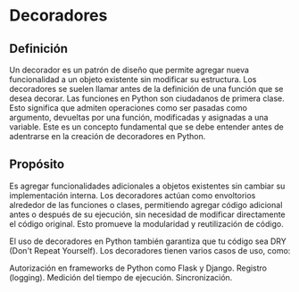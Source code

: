 # Decoradores

## Definición

Un decorador es un patrón de diseño que permite agregar nueva funcionalidad a un objeto existente sin modificar su estructura. Los decoradores se suelen llamar antes de la definición de una función que se desea decorar. Las funciones en Python son ciudadanos de primera clase. Esto significa que admiten operaciones como ser pasadas como argumento, devueltas por una función, modificadas y asignadas a una variable. Este es un concepto fundamental que se debe entender antes de adentrarse en la creación de decoradores en Python.

## Propósito

Es agregar funcionalidades adicionales a objetos existentes sin cambiar su implementación interna. Los decoradores actúan como envoltorios alrededor de las funciones o clases, permitiendo agregar código adicional antes o después de su ejecución, sin necesidad de modificar directamente el código original. Esto promueve la modularidad y reutilización de código.

El uso de decoradores en Python también garantiza que tu código sea DRY (Don't Repeat Yourself). Los decoradores tienen varios casos de uso, como:

Autorización en frameworks de Python como Flask y Django.
Registro (logging).
Medición del tiempo de ejecución.
Sincronización.
